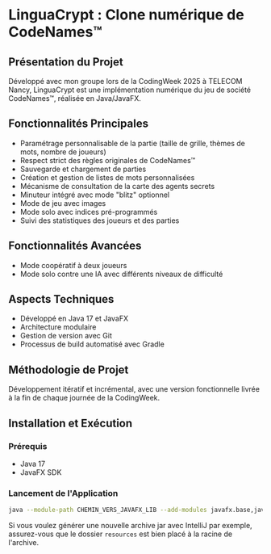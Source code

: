 # LinguaCrypt : Clone numérique de CodeNames™

## Présentation du Projet

Développé avec mon groupe lors de la CodingWeek 2025 à TELECOM Nancy, LinguaCrypt est une implémentation numérique du jeu de société CodeNames™, réalisée en Java/JavaFX.

## Fonctionnalités Principales

- Paramétrage personnalisable de la partie (taille de grille, thèmes de mots, nombre de joueurs)
- Respect strict des règles originales de CodeNames™
- Sauvegarde et chargement de parties
- Création et gestion de listes de mots personnalisées
- Mécanisme de consultation de la carte des agents secrets
- Minuteur intégré avec mode "blitz" optionnel
- Mode de jeu avec images
- Mode solo avec indices pré-programmés
- Suivi des statistiques des joueurs et des parties

## Fonctionnalités Avancées

- Mode coopératif à deux joueurs
- Mode solo contre une IA avec différents niveaux de difficulté

## Aspects Techniques

- Développé en Java 17 et JavaFX
- Architecture modulaire
- Gestion de version avec Git
- Processus de build automatisé avec Gradle

## Méthodologie de Projet

Développement itératif et incrémental, avec une version fonctionnelle livrée à la fin de chaque journée de la CodingWeek.

## Installation et Exécution

### Prérequis
- Java 17
- JavaFX SDK

### Lancement de l'Application
```bash
java --module-path CHEMIN_VERS_JAVAFX_LIB --add-modules javafx.base,javafx.controls,javafx.fxml -jar linguacrypt.jar
```

Si vous voulez générer une nouvelle archive jar avec IntelliJ par exemple, assurez-vous que le dossier `resources` est bien placé à la racine de l'archive.